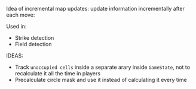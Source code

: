 Idea of incremental map updates: update information incrementally after each move:

Used in:
* Strike detection
* Field detection

IDEAS:
* Track `unoccupied cells` inside a separate arary inside `GameState`, not to recalculate it all the time in players
* Precalculate circle mask and use it instead of calculating it every time
